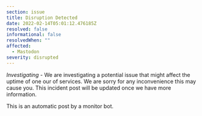```yaml
---
section: issue
title: Disruption Detected
date: 2022-02-14T05:01:12.476185Z
resolved: false
informational: false
resolvedWhen: ""
affected:
  - Mastodon
severity: disrupted
---
```

*Investigating* - We are investigating a potential issue that might affect the uptime of one our of services. We are sorry for any inconvenience this may cause you. This incident post will be updated once we have more information.

This is an automatic post by a monitor bot.
        